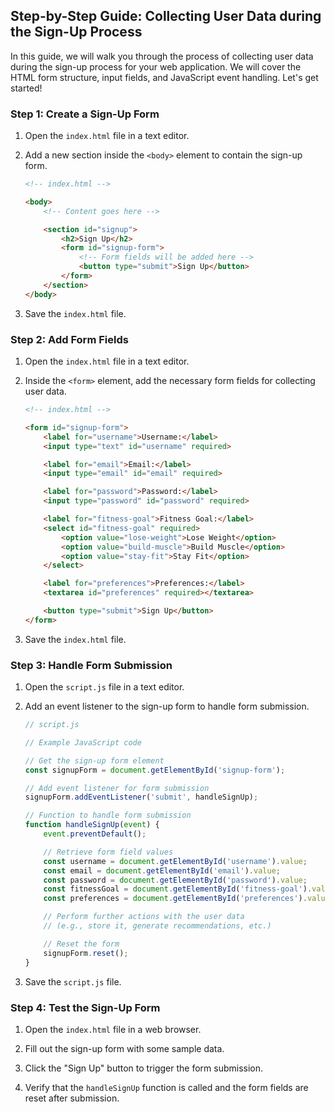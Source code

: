 ## Step-by-Step Guide: Collecting User Data during the Sign-Up Process

In this guide, we will walk you through the process of collecting user data during the sign-up process for your web application. We will cover the HTML form structure, input fields, and JavaScript event handling. Let's get started!

### Step 1: Create a Sign-Up Form

1. Open the `index.html` file in a text editor.

2. Add a new section inside the `<body>` element to contain the sign-up form.

   ```html
   <!-- index.html -->

   <body>
       <!-- Content goes here -->

       <section id="signup">
           <h2>Sign Up</h2>
           <form id="signup-form">
               <!-- Form fields will be added here -->
               <button type="submit">Sign Up</button>
           </form>
       </section>
   </body>
   ```

3. Save the `index.html` file.

### Step 2: Add Form Fields

1. Open the `index.html` file in a text editor.

2. Inside the `<form>` element, add the necessary form fields for collecting user data.

   ```html
   <!-- index.html -->

   <form id="signup-form">
       <label for="username">Username:</label>
       <input type="text" id="username" required>

       <label for="email">Email:</label>
       <input type="email" id="email" required>

       <label for="password">Password:</label>
       <input type="password" id="password" required>

       <label for="fitness-goal">Fitness Goal:</label>
       <select id="fitness-goal" required>
           <option value="lose-weight">Lose Weight</option>
           <option value="build-muscle">Build Muscle</option>
           <option value="stay-fit">Stay Fit</option>
       </select>

       <label for="preferences">Preferences:</label>
       <textarea id="preferences" required></textarea>

       <button type="submit">Sign Up</button>
   </form>
   ```

3. Save the `index.html` file.

### Step 3: Handle Form Submission

1. Open the `script.js` file in a text editor.

2. Add an event listener to the sign-up form to handle form submission.

   ```javascript
   // script.js

   // Example JavaScript code

   // Get the sign-up form element
   const signupForm = document.getElementById('signup-form');

   // Add event listener for form submission
   signupForm.addEventListener('submit', handleSignUp);

   // Function to handle form submission
   function handleSignUp(event) {
       event.preventDefault();

       // Retrieve form field values
       const username = document.getElementById('username').value;
       const email = document.getElementById('email').value;
       const password = document.getElementById('password').value;
       const fitnessGoal = document.getElementById('fitness-goal').value;
       const preferences = document.getElementById('preferences').value;

       // Perform further actions with the user data
       // (e.g., store it, generate recommendations, etc.)

       // Reset the form
       signupForm.reset();
   }
   ```

3. Save the `script.js` file.

### Step 4: Test the Sign-Up Form

1. Open the `index.html` file in a web browser.

2. Fill out the sign-up form with some sample data.

3. Click the "Sign Up" button to trigger the form submission.

4. Verify that the `handleSignUp` function is called and the form fields are reset after submission.
